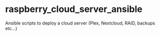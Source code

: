 # raspberry_cloud_server_ansible
Ansible scripts to deploy a cloud server (Plex, Nextcloud, RAID, backups etc...)
